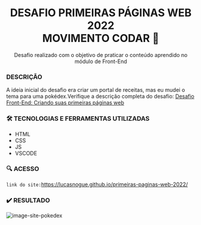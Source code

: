 <div align="center">
  <h1>DESAFIO PRIMEIRAS PÁGINAS WEB 2022 <br> MOVIMENTO CODAR 💙</h1>
  
  <p>Desafio realizado com o objetivo de praticar o conteúdo aprendido no módulo de Front-End</p>
</div>

### DESCRIÇÃO

A ideia inicial do desafio era criar um portal de receitas, mas eu mudei o tema para uma pokédex.Verifique a descrição completa do desafio: [Desafio Front-End: Criando suas primeiras páginas web](https://github.com/movimentocodar/primeiras-paginas-web-2022)

### 🛠️ TECNOLOGIAS E FERRAMENTAS UTILIZADAS

- HTML
- CSS
- JS
- VSCODE

### :mag: ACESSO
`link do site:`https://lucasnogue.github.io/primeiras-paginas-web-2022/

### ✔️ RESULTADO

![image-site-pokedex](https://user-images.githubusercontent.com/94400696/201492952-6cbd7c6d-f4ad-498e-98fd-b4b27ae87161.png)

